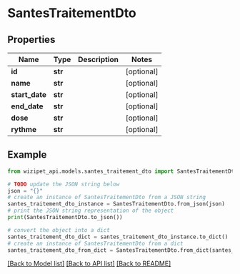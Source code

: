# SantesTraitementDto


## Properties

Name | Type | Description | Notes
------------ | ------------- | ------------- | -------------
**id** | **str** |  | [optional] 
**name** | **str** |  | [optional] 
**start_date** | **str** |  | [optional] 
**end_date** | **str** |  | [optional] 
**dose** | **str** |  | [optional] 
**rythme** | **str** |  | [optional] 

## Example

```python
from wizipet_api.models.santes_traitement_dto import SantesTraitementDto

# TODO update the JSON string below
json = "{}"
# create an instance of SantesTraitementDto from a JSON string
santes_traitement_dto_instance = SantesTraitementDto.from_json(json)
# print the JSON string representation of the object
print(SantesTraitementDto.to_json())

# convert the object into a dict
santes_traitement_dto_dict = santes_traitement_dto_instance.to_dict()
# create an instance of SantesTraitementDto from a dict
santes_traitement_dto_from_dict = SantesTraitementDto.from_dict(santes_traitement_dto_dict)
```
[[Back to Model list]](../README.md#documentation-for-models) [[Back to API list]](../README.md#documentation-for-api-endpoints) [[Back to README]](../README.md)


